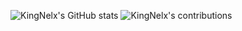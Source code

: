
![KingNelx's GitHub stats](https://github-readme-stats.vercel.app/api?username=KingNelx&show_icons=true&theme=radical)
![KingNelx's contributions](https://github-readme-streak-stats.herokuapp.com/?user=KingNelx)


